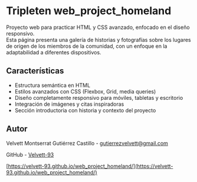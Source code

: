 # Tripleten web_project_homeland

Proyecto web para practicar HTML y CSS avanzado, enfocado en el diseño responsivo.  
Esta página presenta una galería de historias y fotografías sobre los lugares de origen de los miembros de la comunidad, con un enfoque en la adaptabilidad a diferentes dispositivos.

## Características

- Estructura semántica en HTML
- Estilos avanzados con CSS (Flexbox, Grid, media queries)
- Diseño completamente responsivo para móviles, tabletas y escritorio
- Integración de imágenes y citas inspiradoras
- Sección introductoria con historia y contexto del proyecto

## Autor

Velvett Montserrat Gutiérrez Castillo - [gutierrezvelvett@gmail.com](mailto:gutierrezvelvett@gmail.com)

GitHub - [Velvett-93](https://github.com/Velvett-93)

[https://velvett-93.github.io/web_project_homeland/](https://velvett-93.github.io/web_project_homeland/)
